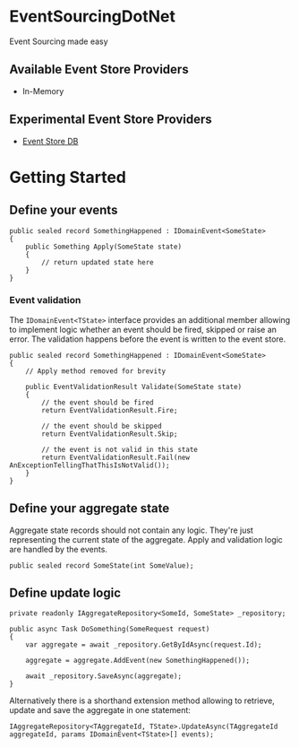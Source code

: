 # EventSourcingDotNet
Event Sourcing made easy

## Available Event Store Providers

* In-Memory

## Experimental Event Store Providers

* [Event Store DB](https://www.eventstore.com/)

# Getting Started

## Define your events

    public sealed record SomethingHappened : IDomainEvent<SomeState>
    {
        public Something Apply(SomeState state)
        {
            // return updated state here
        }
    }

### Event validation
The `IDomainEvent<TState>` interface provides an additional member allowing to implement logic whether an event should be fired, skipped or raise an error.
The validation happens before the event is written to the event store.

    public sealed record SomethingHappened : IDomainEvent<SomeState>
    {
        // Apply method removed for brevity

        public EventValidationResult Validate(SomeState state)
        {
            // the event should be fired
            return EventValidationResult.Fire;

            // the event should be skipped
            return EventValidationResult.Skip;

            // the event is not valid in this state
            return EventValidationResult.Fail(new AnExceptionTellingThatThisIsNotValid());
        }
    }

## Define your aggregate state

Aggregate state records should not contain any logic. They're just representing the current state of the aggregate.
Apply and validation logic are handled by the events.

    public sealed record SomeState(int SomeValue);

## Define update logic

    private readonly IAggregateRepository<SomeId, SomeState> _repository;

    public async Task DoSomething(SomeRequest request)
    {
        var aggregate = await _repository.GetByIdAsync(request.Id);

        aggregate = aggregate.AddEvent(new SomethingHappened());

        await _repository.SaveAsync(aggregate);
    }

Alternatively there is a shorthand extension method allowing to retrieve, update and save the aggregate in one statement:
    
    IAggregateRepository<TAggregateId, TState>.UpdateAsync(TAggregateId aggregateId, params IDomainEvent<TState>[] events);
        
